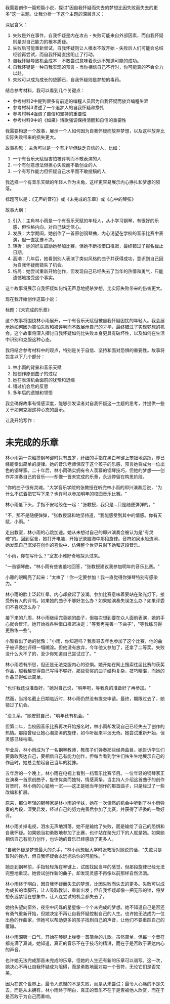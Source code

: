 <ReasoningChainRenderer>
我需要创作一篇短篇小说，探讨"因自我怀疑而失去的梦想比因失败而失去的更多"这一主题。让我分析一下这个主题的深层含义：

深层含义：
1. 失败是外在事件，自我怀疑是内在攻击 - 失败可能来自外部因素，而自我怀疑则是对自己能力的根本质疑。
2. 失败后可能重新尝试，自我怀疑则让人根本不敢开始 - 失败后人们可能会总结经验再尝试，而自我怀疑直接阻止了行动。
3. 自我怀疑导致机会成本 - 不敢尝试意味着永远不知道可能的成功。
4. 自我怀疑是一种自我实现的预言 - 当你相信自己不行时，你可能真的不会全力以赴。
5. 失败可以成为成长的垫脚石，自我怀疑则是梦想的毒药。

结合参考材料，我可以看到几个关键点：
- 参考材料2中提到很多有前途的编程人员因为自我怀疑而放弃编程生涯
- 参考材料3讲述了一个追梦人的自我怀疑和挣扎
- 参考材料4强调了自信和坚持的重要性
- 参考材料9中的《如果》诗歌强调保持清醒和自信的重要性

我需要构思一个故事，展示一个人如何因为自我怀疑而放弃梦想，以及这种放弃比实际失败带来的损失更大。

故事构思：
主角可以是一个有才华但缺乏自信的人，比如：
1. 一个有音乐天赋但害怕被评判而不敢表演的人
2. 一个有创意想法但担心失败而不敢创业的人
3. 一个有写作能力但怀疑自己水平而不敢投稿的人

我选择一个有音乐天赋的年轻人作为主角，这样更容易展示内心挣扎和梦想的陨落。

标题可以是：《无声的音符》或《未完成的乐章》或《心中的琴弦》

故事大纲：
1. 引入：主角林小雨是一个有音乐天赋的年轻人，从小学习钢琴，有很好的乐感，但性格内向，对自己缺乏信心。
2. 发展：大学期间，她创作了一首原创钢琴曲，内心渴望在学校的音乐比赛中表演，但一直犹豫不决。
3. 转折：她的好友鼓励她参加比赛，但她不断找借口推迟，最终错过了报名截止日期。
4. 高潮：几年后，她看到别人表演了类似风格的曲子并获得成功，意识到自己因为自我怀疑而错失了机会。
5. 结局：她尝试重新开始创作，但发现自己已经失去了当年的热情和勇气，只能遗憾地接受这个事实。

这个故事将展示自我怀疑如何悄无声息地扼杀梦想，比实际失败带来的伤害更大。

现在我开始创作这篇小说：

标题：《未完成的乐章》

这个故事将围绕林小雨展开，一个有音乐天赋但被自我怀疑困扰的年轻人。我会展示她如何因为害怕失败和被评判而不敢展示自己的才华，最终错过了实现梦想的机会。这个故事将深入探讨自我怀疑如何比失败本身更具有破坏性，以及如何在生活中识别和克服这种心态。

我将结合参考材料中的观点，特别是关于自信、坚持和面对恐惧的重要性。故事将包含以下几个部分：
1. 林小雨的背景和音乐天赋
2. 她创作原创曲子的过程
3. 她在表演机会面前的犹豫和退缩
4. 错过机会后的反思
5. 多年后的遗憾和领悟

我会确保故事有情感深度，能够引发读者对自我怀疑这一主题的思考，并提供一些关于如何克服这种心态的启示。

让我开始写作：
</ReasoningChainRenderer>

# 未完成的乐章

林小雨第一次触摸钢琴键时只有五岁，纤细的手指在黑白琴键上笨拙地跳跃，却已经能奏出简单的旋律。她的音乐老师惊叹于这个孩子的乐感，预言她将成为一位出色的钢琴家。二十年后，林小雨确实拥有令人羡慕的钢琴技巧，但她的梦想——创作并演奏自己的音乐——却像一首未完成的乐章，永远停留在构思阶段。

"你的曲子很有灵魂，"大学音乐学院的张教授在听完林小雨的即兴演奏后说，"为什么不试着把它写下来？也许可以参加明年的校园音乐比赛。"

林小雨低下头，手指不安地绞在一起："张教授，我只是...只是随便弹弹的。"

"不，那不是随便弹弹，"张教授温和地坚持道，"我能感受到其中的情感。你有天赋，小雨。"

走出教室，林小雨的心跳加速。她从未想过自己的即兴演奏会被认为是"有灵魂"的。回到宿舍，她打开电脑，开始记录脑海中那段旋律。音符如泉水般流淌，她发现自己沉浸在创作的喜悦中，仿佛整个世界只剩下她和这段音乐。

"小雨，你在写什么？"室友小雅好奇地探头过来。

"一首钢琴曲，"林小雨有些害羞地回答，"张教授建议我参加明年的音乐比赛。"

小雅的眼睛亮了起来："太棒了！你一定要参加！我一直觉得你弹琴特别有感染力。"

林小雨的脸上泛起红晕，内心却掀起了波澜。参加比赛意味着要站在聚光灯下，接受所有人的评判。如果她的曲子不够好怎么办？如果她演奏失误怎么办？如果评委们不喜欢怎么办？

接下来的几周，林小雨继续完善她的曲子，但每次想到要在众人面前表演，她的手心就会冒汗。她开始找各种借口推迟决定："等我再完善一下曲子"，"等我练习得更熟练一些"。

小雅看出了她的犹豫："小雨，你知道吗？我表哥去年也参加了这个比赛，他的曲子被评委批评得一塌糊涂。但他没有放弃，今年他又参加了，还拿了二等奖。失败没什么大不了的，至少你知道自己尝试过了。"

林小雨若有所思，但还是无法克服内心的恐惧。她开始在网上搜索往届比赛的获奖作品，越看越觉得自己写得不够好。那些获奖的曲子结构复杂，技巧精湛，而她的作品显得如此简单。

"也许我还没准备好，"她对自己说，"明年吧，等我真的准备好了再参加。"

然而，当报名截止日期临近时，林小雨仍然没有提交申请。最终，期限过去了，她错过了机会。

"没关系，"她安慰自己，"明年还有机会。"

但第二年，当校园音乐比赛再次开始报名时，林小雨却发现自己已经失去了创作的热情。那段曾经让她心潮澎湃的旋律，如今听起来平淡无奇。她尝试重新开始，但灵感已经枯竭。

毕业后，林小雨成为了一名钢琴教师，教孩子们弹奏那些经典曲目。她告诉学生们要勇敢表达自己，要相信自己有能力创作，但每当看到学生们怯生生地展示自己的作品时，她总会想起自己当年的犹豫。

五年后的一个晚上，林小雨在电视上看到一档音乐比赛节目。一位年轻的钢琴家正在演奏一首原创曲子，旋律优美而独特，情感真挚。当主持人介绍这首曲子的创作背景时，林小雨的心猛地一沉——这正是她当年创作的那首曲子，只是经过了一些改编和扩展。

原来，那位年轻的钢琴家是林小雨的学妹，她在一次偶然的机会中听到了林小雨弹奏的片段，深受启发，经过自己的努力完善后参加了比赛，并获得了评委的一致好评。

林小雨关掉电视，泪水无声地滑落。她不是输给了失败，而是输给了自己的恐惧和自我怀疑。如果她当初勇敢地参加了比赛，也许站在聚光灯下的人就是她。如果她相信自己有能力创作，也许她的音乐已经感动了更多人。

"自我怀疑是梦想最大的杀手，"林小雨想起大学时张教授对她说的话，"失败只是暂时的挫折，但自我怀疑会永远扼杀你的可能性。"

她走到钢琴前，手指轻轻落在琴键上，试图找回当年的感觉，但那段旋律已经无法完整地重现。她尝试创作新的曲子，却发现灵感不再像以前那样自然流淌。

林小雨终于明白，因自我怀疑而失去的梦想，比因失败而失去的更多。失败可以成为成长的垫脚石，让人吸取教训，重新出发；但自我怀疑却像一把无形的锁，将梦想永远禁锢在想象中，让人连尝试的机会都失去了。

她抬头望向窗外，夜空中闪烁的星星像一个个未完成的梦想。她不知道自己是否还有勇气重新开始，但她决定不再让自我怀疑控制自己的人生。也许她无法成为一位出色的作曲家，但她可以帮助更多的孩子找到自己的声音，让他们不要重蹈自己的覆辙。

林小雨深吸一口气，开始在琴键上弹奏一首简单的儿歌。虽然简单，但每一个音符都充满了真诚。她知道，真正的音乐不在于技巧的精湛，而在于是否敢于表达内心的声音。

也许她无法完成那首未完成的乐章，但她的人生还有新的乐章可以谱写。这一次，她决心不再让自我怀疑成为阻碍，而是勇敢地面对每一个音符，无论它们是否完美。

因为在这个世界上，最令人遗憾的不是失败，而是从未尝试；最令人心痛的不是失去，而是从未拥有。林小雨终于明白，真正的音乐不在于是否被他人欣赏，而在于是否敢于为自己而奏响。